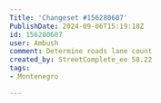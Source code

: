 ```yaml
---
Title: 'Changeset #156280607'
PublishDate: 2024-09-06T15:19:18Z
id: 156280607
user: Ambush
comment: Determine roads lane count
created_by: StreetComplete_ee 58.22
tags:
- Montenegro

---
```

